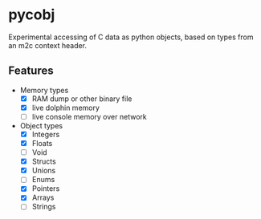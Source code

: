 # pycobj

Experimental accessing of C data as python objects, based on types from an m2c context header.

## Features

- Memory types
    - [x] RAM dump or other binary file
    - [x] live dolphin memory
    - [ ] live console memory over network
- Object types
    - [x] Integers
    - [x] Floats
    - [ ] Void
    - [x] Structs
    - [x] Unions
    - [ ] Enums
    - [x] Pointers
    - [x] Arrays
    - [ ] Strings
